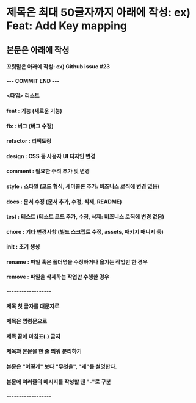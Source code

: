 # 제목은 최대 50글자까지 아래에 작성: ex) Feat: Add Key mapping

## 본문은 아래에 작성

#### 꼬릿말은 아래에 작성: ex) Github issue #23

#### --- COMMIT END ---

#### <타입> 리스트

#### feat : 기능 (새로운 기능)

#### fix : 버그 (버그 수정)

#### refactor : 리팩토링

#### design : CSS 등 사용자 UI 디자인 변경

#### comment : 필요한 주석 추가 및 변경

#### style : 스타일 (코드 형식, 세미콜론 추가: 비즈니스 로직에 변경 없음)

#### docs : 문서 수정 (문서 추가, 수정, 삭제, README)

#### test : 테스트 (테스트 코드 추가, 수정, 삭제: 비즈니스 로직에 변경 없음)

#### chore : 기타 변경사항 (빌드 스크립트 수정, assets, 패키지 매니저 등)

#### init : 초기 생성

#### rename : 파일 혹은 폴더명을 수정하거나 옮기는 작업만 한 경우

#### remove : 파일을 삭제하는 작업만 수행한 경우

#### ------------------

#### 제목 첫 글자를 대문자로

#### 제목은 명령문으로

#### 제목 끝에 마침표(.) 금지

#### 제목과 본문을 한 줄 띄워 분리하기

#### 본문은 "어떻게" 보다 "무엇을", "왜"를 설명한다.

#### 본문에 여러줄의 메시지를 작성할 땐 "-"로 구분

#### ------------------
